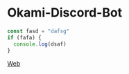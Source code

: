 # Okami-Discord-Bot

```javascript
const fasd = "dafsg"
if (fafa) {
  console.log(dsaf)
}
```

[Web](https://www.okami.ml)